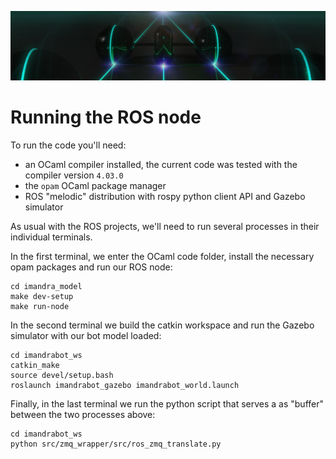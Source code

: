 
![](docs/images/kostya_ros_medium_1.png "Imandra ROS")

# Running the ROS node

To run the code you'll need:
 - an OCaml compiler installed, the current code was tested with the compiler version `4.03.0`
 - the `opam` OCaml package manager
 - ROS "melodic" distribution with rospy python client API and Gazebo simulator  

 As usual with the ROS projects, we'll need to run several processes in their individual terminals. 

In the first terminal, we enter the OCaml code folder, install the necessary opam packages and run our ROS node:

    cd imandra_model
    make dev-setup
    make run-node

In the second terminal we build the catkin workspace and run the Gazebo simulator with our bot model loaded:

    cd imandrabot_ws
    catkin_make
    source devel/setup.bash
    roslaunch imandrabot_gazebo imandrabot_world.launch

Finally, in the last terminal we run the python script that serves a as "buffer" between the two processes above:

    cd imandrabot_ws
    python src/zmq_wrapper/src/ros_zmq_translate.py

